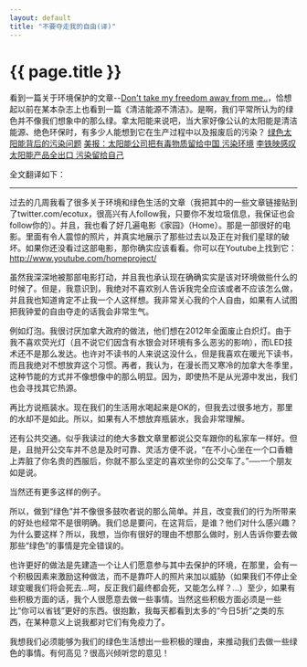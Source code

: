 ```yaml
---
layout: default
title: "不要夺走我的自由(译)"
---
```


# {{ page.title }}

看到一篇关于环境保护的文章--[Don't take my freedom away from me..](http://tuxgraphics.org/giniandkarlsworld/becauseourplanetmatters.shtml)，恰想起以前在某本杂志上也看到一篇《清洁能源不清洁》。是啊，我们平常所认为的绿色并不像我们想象中的那么绿。拿太阳能来说吧，当大家好像公认的太阳能是清洁能源、绝色环保时，有多少人能想到它在生产过程中以及报废后的污染？
[绿色太阳能背后的污染问题](http://www.cyzone.cn/forum/44409.aspx)
[美报：太阳能公司把有毒物质留给中国 污染环境](http://news.china.com/zh_cn/domesticgd/10000159/20080311/14719024.html)
[李铁映感叹太阳能产品全出口 污染留给自己](http://www.chinasigns.cn/Article/xcl/ggdj/200703/20016.html)


全文翻译如下：

- - - - - - - - 

过去的几周我看了很多关于环境和绿色生活的文章（我把其中的一些文章链接贴到了twitter.com/ecotux，很高兴有人follow我，只要你不发垃圾信息，我保证也会follow你的）。并且，我也看了好几遍电影《家园》（Home）。那是一部很好的电影。里面有令人震惊的照片，并真实地展示了那些过去以及正在对我们星球的破坏。如果你还没看过这部电影，那你确实应该看看。你可以在Youtube上找到它：<http://www.youtube.com/homeproject/>

虽然我深深地被那部电影打动，并且我也承认现在确确实实是该对环境做些什么的时候了。但是，我意识到，我绝对不喜欢别人告诉我完全应该或者不应该怎么做，并且我也知道肯定不止我一个人这样想。我非常关心我的个人自由，如果有人试图把我钟爱的自由夺走的话我会非常生气。

例如灯泡。我很讨厌加拿大政府的做法，他们想在2012年全面废止白炽灯。由于我不喜欢荧光灯（且不说它们因含有水银会对环境有多么恶劣的影响），而LED技术还不是那么发达。也许对不读书的人来说这没什么，但是我喜欢在暖光下读书，而且我绝对不想放弃这个习惯。再者，我认为，在漫长而又寒冷的加拿大冬季里，这种节能的方式并不像想像中的那么明显。因为，即使热不是从光源中发出，我们也会寻找其它热源。

再比方说瓶装水。现在我们的生活用水喝起来是OK的，但我去过很多地方，那里的水却不是如此。所以，如果有人不想放弃瓶装水，我会非常理解。

还有公共交通。似乎我读过的绝大多数文章里都说公交车跟你的私家车一样好。但是，且抛开公交车并不总是及时可靠、灵活方便不说，“在不小心坐在一个口香糖上弄脏了你名贵的西服后，你就不那么坚定的喜欢坐你的公交车了。”──一个朋友如是说。

当然还有更多这样的例子。

所以，做到“绿色”并不像很多鼓吹者说的那么简单。并且，改变我们的行为所带来的好处也经常不是很明确。我们总是要问，在这背后，是谁？他们对什么感兴趣？为什么要这样？所以，我想，当你有很好的理由不想那么做时，别人告诉你要去做那些“绿色”的事情是完全错误的。

也许更好的做法是先建造一个让人们愿意参与其中去保护的环境，在那里，会有一个积极因素来激励这种做法，而不是靠吓人的照片来加以威胁（如果我们不停止全球变暖我们将会死去...呵，反正我们最终都会死，又能怎么样？...）至少，如果有些积极方面的话，我个人很愿意去做一些事情。当然这些积极方面必须是一些比“你可以省钱”更好的东西。很抱歉，我每天都看到太多的“今日5折”之类的东西，在某种意义上说我都对它们有免疫力了。

我想我们必须能够为我们的绿色生活想出一些积极的理由，来推动我们去做一些绿色的事情。有何高见？很高兴倾听您的意见！
